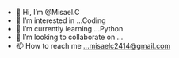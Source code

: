 - 👋 Hi, I’m @Misael.C
- 👀 I’m interested in ...Coding
- 🌱 I’m currently learning ...Python 
- 💞️ I’m looking to collaborate on ...
- 📫 How to reach me ...misaelc2414@gmail.com

<!---
RighteousHeroM/RighteousHeroM is a ✨ special ✨ repository because its `README.md` (this file) appears on your GitHub profile.
You can click the Preview link to take a look at your changes.
--->
